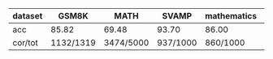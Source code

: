 |dataset|GSM8K|MATH|SVAMP|mathematics|ocw|aime24|amc23|carp_en|college_math|olympiadbench|
|--|--|--|--|--|--|--|--|--|--|--|
|acc|85.82|69.48|93.70|86.00|34.19|3.33|35.00|51.95|31.87|38.07|
|cor/tot|1132/1319|3474/5000|937/1000|860/1000|93/272|1/30|14/40|507/976|898/2818|257/675|

